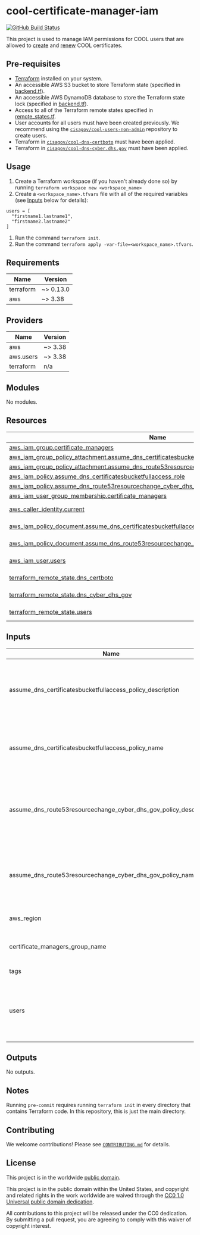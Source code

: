 # cool-certificate-manager-iam #

[![GitHub Build Status](https://github.com/cisagov/cool-certificate-manager-iam/workflows/build/badge.svg)](https://github.com/cisagov/cool-certificate-manager-iam/actions)

This project is used to manage IAM permissions for COOL users that are
allowed to
[create](https://github.com/cisagov/cool-system/wiki/Creating-a-COOL-Certificate)
and
[renew](https://github.com/cisagov/cool-system/wiki/Renewing-a-COOL-Certificate)
COOL certificates.

## Pre-requisites ##

- [Terraform](https://www.terraform.io/) installed on your system.
- An accessible AWS S3 bucket to store Terraform state
  (specified in [backend.tf](backend.tf)).
- An accessible AWS DynamoDB database to store the Terraform state lock
  (specified in [backend.tf](backend.tf)).
- Access to all of the Terraform remote states specified in
  [remote_states.tf](remote_states.tf).
- User accounts for all users must have been created previously.  We
  recommend using the
  [`cisagov/cool-users-non-admin`](https://github.com/cisagov/cool-users-non-admin)
  repository to create users.
- Terraform in
  [`cisagov/cool-dns-certboto`](https://github.com/cisagov/cool-dns-certboto)
  must have been applied.
- Terraform in
  [`cisagov/cool-dns-cyber.dhs.gov`](https://github.com/cisagov/cool-dns-cyber.dhs.gov)
  must have been applied.

## Usage ##

1. Create a Terraform workspace (if you haven't already done so) by running
   `terraform workspace new <workspace_name>`
1. Create a `<workspace_name>.tfvars` file with all of the required
  variables (see [Inputs](#Inputs) below for details):

  ```hcl
  users = [
    "firstname1.lastname1",
    "firstname2.lastname2"
  ]
  ```

1. Run the command `terraform init`.
1. Run the command `terraform apply
  -var-file=<workspace_name>.tfvars`.

## Requirements ##

| Name | Version |
|------|---------|
| terraform | ~> 0.13.0 |
| aws | ~> 3.38 |

## Providers ##

| Name | Version |
|------|---------|
| aws | ~> 3.38 |
| aws.users | ~> 3.38 |
| terraform | n/a |

## Modules ##

No modules.

## Resources ##

| Name | Type |
|------|------|
| [aws_iam_group.certificate_managers](https://registry.terraform.io/providers/hashicorp/aws/latest/docs/resources/iam_group) | resource |
| [aws_iam_group_policy_attachment.assume_dns_certificatesbucketfullaccess_role_attachment](https://registry.terraform.io/providers/hashicorp/aws/latest/docs/resources/iam_group_policy_attachment) | resource |
| [aws_iam_group_policy_attachment.assume_dns_route53resourcechange_cyber_dhs_gov_role_attachment](https://registry.terraform.io/providers/hashicorp/aws/latest/docs/resources/iam_group_policy_attachment) | resource |
| [aws_iam_policy.assume_dns_certificatesbucketfullaccess_role](https://registry.terraform.io/providers/hashicorp/aws/latest/docs/resources/iam_policy) | resource |
| [aws_iam_policy.assume_dns_route53resourcechange_cyber_dhs_gov_role](https://registry.terraform.io/providers/hashicorp/aws/latest/docs/resources/iam_policy) | resource |
| [aws_iam_user_group_membership.certificate_managers](https://registry.terraform.io/providers/hashicorp/aws/latest/docs/resources/iam_user_group_membership) | resource |
| [aws_caller_identity.current](https://registry.terraform.io/providers/hashicorp/aws/latest/docs/data-sources/caller_identity) | data source |
| [aws_iam_policy_document.assume_dns_certificatesbucketfullaccess_role_doc](https://registry.terraform.io/providers/hashicorp/aws/latest/docs/data-sources/iam_policy_document) | data source |
| [aws_iam_policy_document.assume_dns_route53resourcechange_cyber_dhs_gov_role_doc](https://registry.terraform.io/providers/hashicorp/aws/latest/docs/data-sources/iam_policy_document) | data source |
| [aws_iam_user.users](https://registry.terraform.io/providers/hashicorp/aws/latest/docs/data-sources/iam_user) | data source |
| [terraform_remote_state.dns_certboto](https://registry.terraform.io/providers/hashicorp/terraform/latest/docs/data-sources/remote_state) | data source |
| [terraform_remote_state.dns_cyber_dhs_gov](https://registry.terraform.io/providers/hashicorp/terraform/latest/docs/data-sources/remote_state) | data source |
| [terraform_remote_state.users](https://registry.terraform.io/providers/hashicorp/terraform/latest/docs/data-sources/remote_state) | data source |

## Inputs ##

| Name | Description | Type | Default | Required |
|------|-------------|------|---------|:--------:|
| assume\_dns\_certificatesbucketfullaccess\_policy\_description | The description to associate with the IAM policy that allows assumption of the role that allows full access to the certificates bucket in the DNS account. | `string` | `"The IAM policy that allows assumption of the role that allows full access to the certificates bucket in the DNS account."` | no |
| assume\_dns\_certificatesbucketfullaccess\_policy\_name | The name to assign the IAM policy that allows assumption of the role that allows full access to the certificates bucket in the DNS account. | `string` | `"DNS-AssumeCertificatesBucketFullAccess"` | no |
| assume\_dns\_route53resourcechange\_cyber\_dhs\_gov\_policy\_description | The description to associate with the IAM policy that allows assumption of the role that allows sufficient permissions to modify resource records in the cyber.dhs.gov zone in the DNS account. | `string` | `"The IAM policy that allows assumption of the role that allows sufficient permissions to modify resource records in the cyber.dhs.gov zone in the DNS account."` | no |
| assume\_dns\_route53resourcechange\_cyber\_dhs\_gov\_policy\_name | The name to assign the IAM policy that allows assumption of the role that allows sufficient permissions to modify resource records in the cyber.dhs.gov zone in the DNS account. | `string` | `"DNS-AssumeRoute53ResourceChange-cyber.dhs.gov"` | no |
| aws\_region | The AWS region to deploy into (e.g. us-east-1). | `string` | `"us-east-1"` | no |
| certificate\_managers\_group\_name | The name of the group to be created for certificate manager users. | `string` | `"certificate_managers"` | no |
| tags | Tags to apply to all AWS resources created. | `map(string)` | `{}` | no |
| users | A list containing the usernames of each user that is allowed to manage certificates.  Example: [ "firstname1.lastname1", "firstname2.lastname2" ]. | `list(string)` | n/a | yes |

## Outputs ##

No outputs.

## Notes ##

Running `pre-commit` requires running `terraform init` in every directory that
contains Terraform code. In this repository, this is just the main directory.

## Contributing ##

We welcome contributions!  Please see [`CONTRIBUTING.md`](CONTRIBUTING.md) for
details.

## License ##

This project is in the worldwide [public domain](LICENSE).

This project is in the public domain within the United States, and
copyright and related rights in the work worldwide are waived through
the [CC0 1.0 Universal public domain
dedication](https://creativecommons.org/publicdomain/zero/1.0/).

All contributions to this project will be released under the CC0
dedication. By submitting a pull request, you are agreeing to comply
with this waiver of copyright interest.
